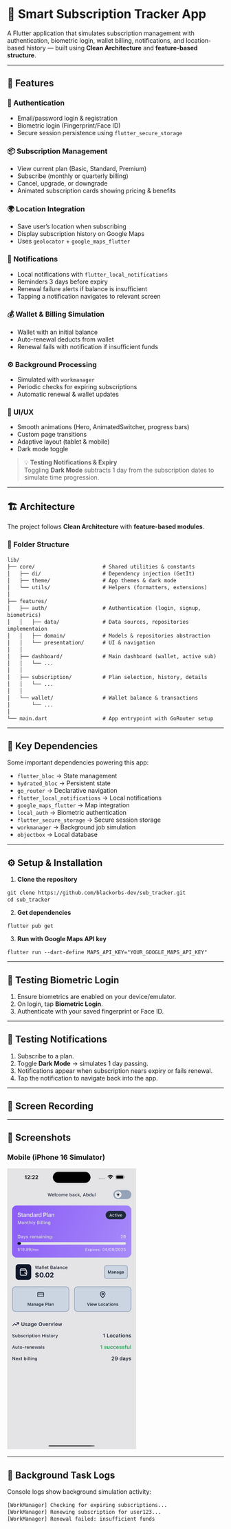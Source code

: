 # 📱 Smart Subscription Tracker App

A Flutter application that simulates subscription management with authentication, biometric login, wallet billing, notifications, and location-based history — built using **Clean Architecture** and **feature-based structure**.

---

## 🚀 Features

### 🔐 Authentication
- Email/password login & registration
- Biometric login (Fingerprint/Face ID)
- Secure session persistence using `flutter_secure_storage`

### 📦 Subscription Management
- View current plan (Basic, Standard, Premium)
- Subscribe (monthly or quarterly billing)
- Cancel, upgrade, or downgrade
- Animated subscription cards showing pricing & benefits

### 🌍 Location Integration
- Save user’s location when subscribing
- Display subscription history on Google Maps
- Uses `geolocator` + `google_maps_flutter`

### 🔔 Notifications
- Local notifications with `flutter_local_notifications`
- Reminders 3 days before expiry
- Renewal failure alerts if balance is insufficient
- Tapping a notification navigates to relevant screen

### 💰 Wallet & Billing Simulation
- Wallet with an initial balance
- Auto-renewal deducts from wallet
- Renewal fails with notification if insufficient funds

### ⚙️ Background Processing
- Simulated with `workmanager`
- Periodic checks for expiring subscriptions
- Automatic renewal & wallet updates

### 🎨 UI/UX
- Smooth animations (Hero, AnimatedSwitcher, progress bars)
- Custom page transitions
- Adaptive layout (tablet & mobile)
- Dark mode toggle

> 💡 **Testing Notifications & Expiry**  
Toggling **Dark Mode** subtracts 1 day from the subscription dates to simulate time progression.

---

## 🏗️ Architecture

The project follows **Clean Architecture** with **feature-based modules**.

### 📂 Folder Structure

```
lib/
├── core/                      # Shared utilities & constants
│   ├── di/                    # Dependency injection (GetIt)
│   ├── theme/                 # App themes & dark mode
│   └── utils/                 # Helpers (formatters, extensions)
│
├── features/
│   ├── auth/                  # Authentication (login, signup, biometrics)
│   │   ├── data/              # Data sources, repositories implementaion
│   │   ├── domain/            # Models & repositories abstraction
│   │   └── presentation/      # UI & navigation
│   │
│   ├── dashboard/             # Main dashboard (wallet, active sub)
│   │   └── ...
│   │
│   ├── subscription/          # Plan selection, history, details
│   │   └── ...
│   │
│   └── wallet/                # Wallet balance & transactions
│       └── ...
│
└── main.dart                  # App entrypoint with GoRouter setup
```

---

## 📂 Key Dependencies

Some important dependencies powering this app:

- `flutter_bloc` → State management
- `hydrated_bloc` → Persistent state
- `go_router` → Declarative navigation
- `flutter_local_notifications` → Local notifications
- `google_maps_flutter` → Map integration
- `local_auth` → Biometric authentication
- `flutter_secure_storage` → Secure session storage
- `workmanager` → Background job simulation
- `objectbox` → Local database

---

## ⚙️ Setup & Installation

1. **Clone the repository**
```
git clone https://github.com/blackorbs-dev/sub_tracker.git
cd sub_tracker
```

2. **Get dependencies**
```
flutter pub get
```

3. **Run with Google Maps API key**
```
flutter run --dart-define MAPS_API_KEY="YOUR_GOOGLE_MAPS_API_KEY"
```

---

## 🔑 Testing Biometric Login
1. Ensure biometrics are enabled on your device/emulator.
2. On login, tap **Biometric Login**.
3. Authenticate with your saved fingerprint or Face ID.

---

## 🔔 Testing Notifications
1. Subscribe to a plan.
2. Toggle **Dark Mode** → simulates 1 day passing.
3. Notifications appear when subscription nears expiry or fails renewal.
4. Tap the notification to navigate back into the app.

---

## 📸 Screen Recording

---

## 📸 Screenshots

### Mobile (iPhone 16 Simulator)
<img src="assets/screenshots/dashboard-iphone.png" alt="Mobile Dashboard" width="300">

---

## 📜 Background Task Logs

Console logs show background simulation activity:

```
[WorkManager] Checking for expiring subscriptions...
[WorkManager] Renewing subscription for user123...
[WorkManager] Renewal failed: insufficient funds
```

